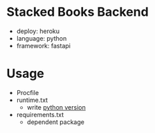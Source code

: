 # Stacked Books Backend
- deploy: heroku
- language: python
- framework: fastapi

# Usage
- Procfile
- runtime.txt
  - write [python version](https://devcenter.heroku.com/articles/python-support)
- requirements.txt
  - dependent package